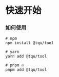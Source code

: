 # 快速开始

### 如何使用

```
# npm
npm install @tqu/tool

# yarn
yarn add @tqu/tool

# pnpm 🔥
pnpm add @tqu/tool
```